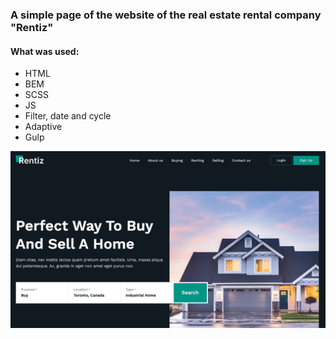### A simple page of the website of the real estate rental company "Rentiz"
 #### What was used:
 - HTML
 - BEM
 - SCSS
 - JS
 - Filter, date and cycle
 - Adaptive
 - Gulp

![screenshot](https://github.com/ivanchelovekov/Rentiz/blob/main/img/screenshot.jpg)

